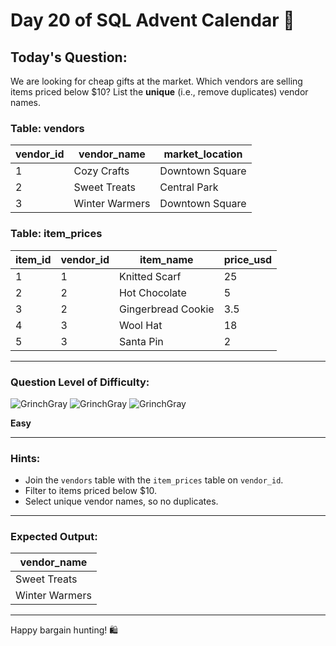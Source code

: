 # Day 20 of SQL Advent Calendar 🎁

## Today's Question:
We are looking for cheap gifts at the market. Which vendors are selling items priced below \$10? List the **unique** (i.e., remove duplicates) vendor names.

### **Table: vendors**
| vendor_id | vendor_name     | market_location |
|-----------|-----------------|-----------------|
| 1         | Cozy Crafts     | Downtown Square |
| 2         | Sweet Treats    | Central Park    |
| 3         | Winter Warmers  | Downtown Square |

### **Table: item_prices**
| item_id | vendor_id | item_name          | price_usd |
|---------|----------|---------------------|-----------|
| 1       | 1        | Knitted Scarf      | 25        |
| 2       | 2        | Hot Chocolate      | 5         |
| 3       | 2        | Gingerbread Cookie | 3.5       |
| 4       | 3        | Wool Hat           | 18        |
| 5       | 3        | Santa Pin          | 2         |

---

### **Question Level of Difficulty:**
![GrinchGray](https://www.sqlcalendar.com/grinchGray.svg) ![GrinchGray](https://www.sqlcalendar.com/grinchGray.svg) ![GrinchGray](https://www.sqlcalendar.com/grinchGray.svg)

**Easy**

---

### **Hints:**
- Join the `vendors` table with the `item_prices` table on `vendor_id`.
- Filter to items priced below \$10.
- Select unique vendor names, so no duplicates.

---

### **Expected Output:**
| vendor_name   |
|---------------|
| Sweet Treats  |
| Winter Warmers|

---

Happy bargain hunting! 🛍️
